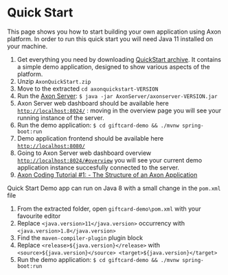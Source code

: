 # Quick Start

This page shows you how to start building your own application using Axon platform.
In order to run this quick start you will need Java 11 installed on your machine.

1. Get everything you need by downloading [QuickStart archive](https://axoniq.io/download). It contains a simple demo application, designed to show various aspects of the platform.
1. Unzip `AxonQuickStart.zip`
1. Move to the extracted `cd axonquickstart-VERSION`
1. Run the [Axon Server](axon-server.md): `$ java -jar AxonServer/axonserver-VERSION.jar`
1. Axon Server web dashboard should be available here [`http://localhost:8024/`](http://localhost:8024/) : moving in the overview page you will see your running instance of the server.
1. Run the demo application: `$ cd giftcard-demo && ./mvnw spring-boot:run`
1. Demo application frontend should be available here [`http://localhost:8080/`](http://localhost:8080/)
1. Going to Axon Server web dashboard overview [`http://localhost:8024/#overview`](http://localhost:8024/#overview) you will see your current demo application instance succesfully connected to the server.
1. [Axon Coding Tutorial #1: - The Structure of an Axon Application](https://youtu.be/tqn9p8Duy54)

Quick Start Demo app can run on Java 8 with a small change in the `pom.xml` file
1. From the extracted folder, open `giftcard-demo\pom.xml` with your favourite editor
1. Replace `<java.version>11</java.version>` occurrency with `<java.version>1.8</java.version>`
1. Find the `maven-compiler-plugin` plugin block
1. Replace `<release>${java.version}</release>` with `<source>${java.version}</source> <target>${java.version}</target>`
1. Run the demo application: `$ cd giftcard-demo && ./mvnw spring-boot:run`
